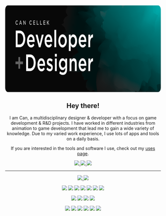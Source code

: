<p align="center">
    <a href="https://cancellek.com" target="_blank" rel="noopener noreferrer">
        <img  width="800" height="281" src="banner.png">
    </a>
</p>
<h2 align="center">Hey there!</h2>

<p align="center">
I am Can, a multidisciplinary designer & developer with a focus on game development & R&D projects. I have worked in different industries from animation to game development that lead me to gain a wide variety of knowledge. Due to my varied work experience, I use lots of apps and tools on a daily basis. 
</p>

<p align="center">
If you are interested in the tools and software I use, check out my <a href="https://cancellek.com/uses" target="_blank" rel="noopener noreferrer">uses page</a>.
</p>

<p align="center">
    <a href="https://cancellek.com" target="_blank" rel="noopener noreferrer">
        <img src="https://img.shields.io/badge/Portfolio-%232C3454.svg?style=for-the-badge" height=25>
    </a> 
    <a href="https://linkedin.com/in/cancellek/" target="_blank" rel="noopener noreferrer">
        <img src="https://img.shields.io/badge/linkedin-%230077B5.svg?&style=for-the-badge&logo=linkedin&logoColor=white" height=25>
    </a> 
    <a href="https://polywork.com/excalith/" target="_blank" rel="noopener noreferrer">
        <img src="https://img.shields.io/badge/Polywork-543DE0?style=for-the-badge&logo=polywork&logoColor=white" height=25>
    </a>
</p>

<hr>

<p align=center>  
    <a href="https://github.com/anuraghazra/github-readme-stats">
        <img src="https://github-readme-stats-excalith.vercel.app/api?username=excalith&theme=vision-friendly-dark&bg_color=0a0a0a&show_icons=true&border_radius=5&&count_private=true&include_all_commits=true&custom_title=Github%20Stats&hide=issues&border_color=0a0a0a&line_height=24">
    </a>
    <a href="https://github.com/anuraghazra/github-readme-stats">
    <img src="https://github-readme-stats-excalith.vercel.app/api/top-langs/?username=excalith&layout=compact&theme=vision-friendly-dark&bg_color=0a0a0a&border_color=0a0a0a&langs_count=6&custom_title=Top%20Languages&card_width=265&hide=html,css,scss,php,javascript,lua,ruby">
    </a>
</p>

<p align="center">
    <img src="https://img.shields.io/badge/javascript%20-%23323330.svg?&style=for-the-badge&logo=javascript&logoColor=%23F7DF1E"/>
    <img src="https://img.shields.io/badge/c%23-%23239120.svg?style=for-the-badge&logo=c-sharp&logoColor=white"/>
    <img src="https://img.shields.io/badge/c++%20-%2300599C.svg?&style=for-the-badge&logo=c%2B%2B&ogoColor=white"/> 
    <img src="https://img.shields.io/badge/python%20-%2314354C.svg?&style=for-the-badge&logo=python&logoColor=white"/> 
    <img src="https://img.shields.io/badge/node.js-6DA55F?style=for-the-badge&logo=node.js&logoColor=white" />
    <img src="https://img.shields.io/badge/react-%2320232a.svg?style=for-the-badge&logo=react&logoColor=%2361DAFB"/>
    <img src="https://img.shields.io/badge/Next-black?style=for-the-badge&logo=next.js&logoColor=white"/>
</p>
 
<p align="center">
    <img src="https://img.shields.io/badge/photoshop-%2331A8FF.svg?style=for-the-badge&logo=adobe%20photoshop&logoColor=white"/>
    <img src="https://img.shields.io/badge/illustrator-%23FF9A00.svg?style=for-the-badge&logo=adobe%20illustrator&logoColor=white"/>
    <img src="https://img.shields.io/badge/After%20Effects-9999FF.svg?style=for-the-badge&logo=Adobe%20After%20Effects&logoColor=white"/>
    <img src="https://img.shields.io/badge/blender-%23F5792A.svg?style=for-the-badge&logo=blender&logoColor=white"/>
</p>

<p align="center">
    <img src="https://img.shields.io/badge/unity-%23000000.svg?style=for-the-badge&logo=unity&logoColor=white"/>
    <img src="https://img.shields.io/badge/unrealengine-%23313131.svg?style=for-the-badge&logo=unrealengine&logoColor=white"/>
    <img src="https://img.shields.io/badge/Terminal-%234D4D4D.svg?style=for-the-badge&logo=windows-terminal&logoColor=white"/>
    <img src="https://img.shields.io/badge/git%20-%23F05033.svg?&style=for-the-badge&logo=git&logoColor=white"/> 
    <img src="https://img.shields.io/badge/mac%20os-000000?style=for-the-badge&logo=macos&logoColor=F0F0F0"/>
    <img src="https://img.shields.io/badge/Linux-FCC624?style=for-the-badge&logo=linux&logoColor=black"/>
</p>




